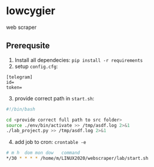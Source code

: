# lowcygier
web scraper 

## Prerequsite

1. Install all dependecies:
`pip install -r requirements`
2. setup `config.cfg`:
```
[telegram]
id=
token=
```
3. provide correct path in `start.sh`:
```bash
#!/bin/bash

cd <provide correct full path to src folder> 
source ./env/bin/activate >> /tmp/asdf.log 2>&1
./lab_project.py >> /tmp/asdf.log 2>&1
```
4. add job to cron:
`crontable -e`
```bash
# m h  dom mon dow   command
*/30 * * * * /home/m/LINUX2020/webscraper/lab/start.sh
```

